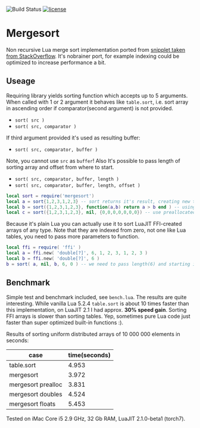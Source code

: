 ![Build Status](https://travis-ci.org/iskolbin/lmergesort.svg?branch=master)
[![license](https://img.shields.io/badge/license-public%20domain-blue.svg)]()

Mergesort
=========

Non recursive Lua merge sort implementation ported from
[snipplet taken from StackOverflow](http://stackoverflow.com/a/17957133).
It's nobrainer port, for example indexing could be optimized to increase
performance a bit.

Useage
------

Requiring library yields sorting function which accepts up to 5 arguments.
When called with 1 or 2 argument it behaves like `table.sort`, i.e. sort
array in ascending order if comparator(second argument) is not provided.

* `sort( src )`
* `sort( src, comparator )`

If third argument provided it's used as resulting buffer:

* `sort( src, comparator, buffer )`

Note, you cannot use `src` as `buffer`! Also It's possible to
pass length of sorting array and offset from where to start.

* `sort( src, comparator, buffer, length )`
* `sort( src, comparator, buffer, length, offset )`

```lua
local sort = require('mergesort')
local a = sort{1,2,3,1,2,3} -- sort returns it's result, creating new table
local b = sort({1,2,3,1,2,3}, function(a,b) return a > b end ) -- using custum comparator
local c = sort({1,2,3,1,2,3}, nil, {0,0,0,0,0,0,0}) -- use preallocated buffer (which returned to c variable)
```

Because it's plain Lua you can actually use it to sort LuaJIT FFI-created arrays
of any type. Note that they are indexed from zero, not one like Lua tables,
you need to pass more parameters to function.

```lua
local ffi = require( 'ffi' )
local a = ffi.new( 'double[?]', 6, 1, 2, 3, 1, 2, 3 )
local b = ffi.new( 'double[?]', 6 )
b = sort( a, nil, b, 6, 0 ) -- we need to pass length(6) and starting index(0)
```

Benchmark
---------

Simple test and benchmark included, see `bench.lua`. The results are quite
interesting. While vanilla Lua 5.2.4 `table.sort` is about 10 times faster
than this implementation, on LuaJIT 2.1 I had approx. __30% speed gain__.
Sorting FFI arrays is slower than sorting tables. Yep, sometimes pure Lua
code just faster than super optimized built-in functions :).

Results of sorting uniform distributed arrays of 10 000 000 elements in seconds:

case               | time(seconds)
-------------------|--------------
table.sort         | 4.953
mergesort          | 3.972
mergesort prealloc | 3.831
mergesort doubles  | 4.524
mergesort floats   | 5.453

Tested on iMac Core i5 2.9 GHz, 32 Gb RAM, LuaJIT 2.1.0-beta1 (torch7).
